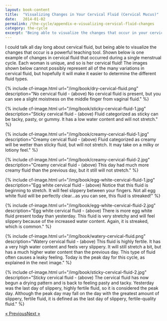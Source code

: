 ```yaml
---
layout: book-content
title:  "Visualizing Changes in Your Cervical Fluid (Cervical Mucus)"
date:   2014-01-02
permalink: /the-cycle/appendix-e-visualizing-cervical-fluid-changes
category: the-cycle
excerpt: "Being able to visualize the changes that occur in your cervical fluid (or cervical mucus) is a powerful teaching tool. Each woman is unique, and so is her cervical fluid! Learn how to categorize your unique cervical fluid with these images."
---
```


I could talk all day long about cervical fluid, but being able to visualize the changes that occur is a powerful teaching tool. Shown below is one example of changes in cervical fluid that occurred during a single menstrual cycle. Each woman is unique, and so is her cervical fluid! The images shown below cannot possibly represent all of the many variations in cervical fluid, but hopefully it will make it easier to determine the different fluid types.


{% include cf-image.html url="/img/book/dry-cervical-fluid.png" description="No cervical fluid - (above) No cervical fluid is present, but you can see a slight moistness on the middle finger from vaginal fluid." %}


{% include cf-image.html url="/img/book/sticky-cervical-fluid-1.jpg" description="Sticky cervical fluid - (above) Fluid categorized as sticky can be tacky, pasty, or gummy. It has a low water content and will not stretch." %}


{% include cf-image.html url="/img/book/creamy-cervical-fluid-1.jpg" description="Creamy cervical fluid - (above) Fluid categorized as creamy will be wetter than sticky fluid, but will not stretch. It may take on a milky or lotiony feel." %}


{% include cf-image.html url="/img/book/creamy-cervical-fluid-2.jpg" description="Creamy cervical fluid - (above) This day had much more creamy fluid than the previous day, but it still will not stretch." %}


{% include cf-image.html url="/img/book/egg-white-cervical-fluid-1.jpg" description="Egg white cervical fluid - (above) Notice that this fluid is beginning to stretch. It will feel slippery between your fingers. Not all egg white fluid will be perfectly clear...as you can see, this fluid is streaked!" %}


{% include cf-image.html url="/img/book/egg-white-cervical-fluid-2.jpg" description="Egg white cervical fluid - (above) There is more egg white fluid present today than yesterday. This fluid is very stretchy and will feel slippery because of the increased water content. Again, it is streaked, which is common." %}


{% include cf-image.html url="/img/book/watery-cervical-fluid.png" description="Watery cervical fluid - (above) This fluid is highly fertile. It has a very high water content and feels very slippery. It will still stretch a bit, but has a much higher water content than the previous day. This type of fluid often causes a leaky feeling. Today is the peak day for this cycle, as explained in the next image." %}


{% include cf-image.html url="/img/book/sticky-cervical-fluid-2.jpg" description="Sticky cervical fluid - (above) The cervical fluid has now begun a drying pattern and is back to feeling pasty and tacky. Yesterday was the last day of slippery, highly fertile fluid, so it is considered the peak day. Although the peak day may fall on the day with the greatest amount of slippery, fertile fluid, it is defined as the last day of slippery, fertile-quality fluid." %}


<div class="arrows">
	<p><a class="text-link previous" href="/the-cycle/appendix-d-fertility-awareness-and-menstrual-health-resources/" title="Previous Excerpt">&laquo; Previous</a><a class="text-link next" href="/the-cycle/notes/" title="Next Excerpt">Next &raquo;</a></p>
</div>